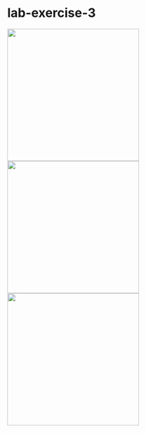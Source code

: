 # lab-exercise-3
<img width="300" src = "LAB3/scrollingtexts/scrollingtextslinks.gif"/>
<img width="300" src = "LAB3/scrollingview.homework/scrollingviewhomework.gif"/>
<img width="300" src = "LAB3/scrollingview.challenge/scrollingviewchallenge.gif"/>

